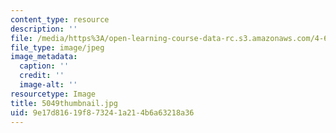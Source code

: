```yaml
---
content_type: resource
description: ''
file: /media/https%3A/open-learning-course-data-rc.s3.amazonaws.com/4-614-religious-architecture-and-islamic-cultures-fall-2002/9e17d81619f873241a214b6a63218a36_5049thumbnail.jpg
file_type: image/jpeg
image_metadata:
  caption: ''
  credit: ''
  image-alt: ''
resourcetype: Image
title: 5049thumbnail.jpg
uid: 9e17d816-19f8-7324-1a21-4b6a63218a36
---
```

